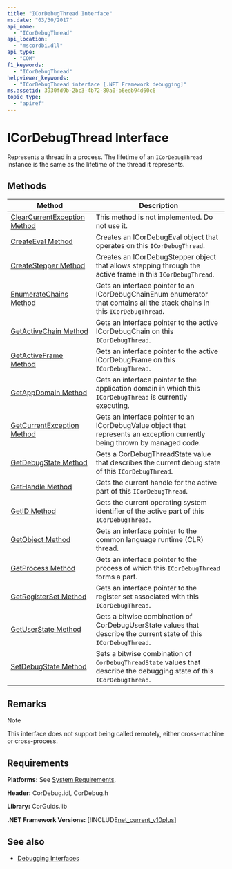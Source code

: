 ```yaml
---
title: "ICorDebugThread Interface"
ms.date: "03/30/2017"
api_name: 
  - "ICorDebugThread"
api_location: 
  - "mscordbi.dll"
api_type: 
  - "COM"
f1_keywords: 
  - "ICorDebugThread"
helpviewer_keywords: 
  - "ICorDebugThread interface [.NET Framework debugging]"
ms.assetid: 3930fd9b-2bc3-4b72-80a0-b6eeb94d60c6
topic_type: 
  - "apiref"
---
```

# ICorDebugThread Interface
Represents a thread in a process. The lifetime of an `ICorDebugThread` instance is the same as the lifetime of the thread it represents.  
  
## Methods  
  
|Method|Description|  
|------------|-----------------|  
|[ClearCurrentException Method](icordebugthread-clearcurrentexception-method.md)|This method is not implemented. Do not use it.|  
|[CreateEval Method](icordebugthread-createeval-method.md)|Creates an ICorDebugEval object that operates on this `ICorDebugThread`.|  
|[CreateStepper Method](icordebugthread-createstepper-method.md)|Creates an ICorDebugStepper object that allows stepping through the active frame in this `ICorDebugThread`.|  
|[EnumerateChains Method](icordebugthread-enumeratechains-method.md)|Gets an interface pointer to an ICorDebugChainEnum enumerator that contains all the stack chains in this `ICorDebugThread`.|  
|[GetActiveChain Method](icordebugthread-getactivechain-method.md)|Gets an interface pointer to the active ICorDebugChain on this `ICorDebugThread`.|  
|[GetActiveFrame Method](icordebugthread-getactiveframe-method.md)|Gets an interface pointer to the active ICorDebugFrame on this `ICorDebugThread`.|  
|[GetAppDomain Method](icordebugthread-getappdomain-method.md)|Gets an interface pointer to the application domain in which this `ICorDebugThread` is currently executing.|  
|[GetCurrentException Method](icordebugthread-getcurrentexception-method.md)|Gets an interface pointer to an ICorDebugValue object that represents an exception currently being thrown by managed code.|  
|[GetDebugState Method](icordebugthread-getdebugstate-method.md)|Gets a CorDebugThreadState value that describes the current debug state of this `ICorDebugThread`.|  
|[GetHandle Method](icordebugthread-gethandle-method.md)|Gets the current handle for the active part of this `ICorDebugThread`.|  
|[GetID Method](icordebugthread-getid-method.md)|Gets the current operating system identifier of the active part of this `ICorDebugThread`.|  
|[GetObject Method](icordebugthread-getobject-method.md)|Gets an interface pointer to the common language runtime (CLR) thread.|  
|[GetProcess Method](icordebugthread-getprocess-method.md)|Gets an interface pointer to the process of which this `ICorDebugThread` forms a part.|  
|[GetRegisterSet Method](icordebugthread-getregisterset-method.md)|Gets an interface pointer to the register set associated with this `ICorDebugThread`.|  
|[GetUserState Method](icordebugthread-getuserstate-method.md)|Gets a bitwise combination of CorDebugUserState values that describe the current state of this `ICorDebugThread`.|  
|[SetDebugState Method](icordebugthread-setdebugstate-method.md)|Sets a bitwise combination of `CorDebugThreadState` values that describe the debugging state of this `ICorDebugThread`.|  
  
## Remarks  
  
> [!NOTE]
> This interface does not support being called remotely, either cross-machine or cross-process.  
  
## Requirements  
 **Platforms:** See [System Requirements](../../get-started/system-requirements.md).  
  
 **Header:** CorDebug.idl, CorDebug.h  
  
 **Library:** CorGuids.lib  
  
 **.NET Framework Versions:** [!INCLUDE[net_current_v10plus](../../../../includes/net-current-v10plus-md.md)]  
  
## See also

- [Debugging Interfaces](debugging-interfaces.md)
